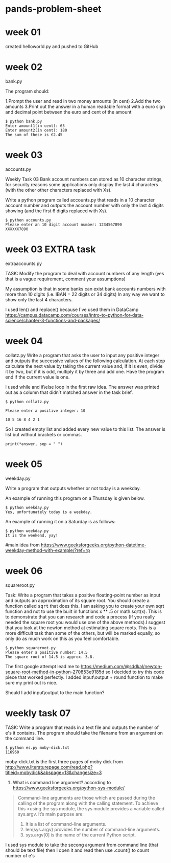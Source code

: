 # pands-problem-sheet

# week 01 
created helloworld.py and pushed to GitHub

# week 02 
bank.py

The program should:

1.Prompt the user and read in two money amounts (in cent)
2.Add the two amounts
3.Print out the answer in a human readable format with a euro sign and decimal point between the euro and cent of the amount 

```
$ python bank.py
Enter amount1(in cent): 65
Enter amount2(in cent): 180
The sum of these is €2.45
```

# week 03 
accounts.py

Weekly Task 03
Bank account numbers can stored as 10 character strings, for security reasons some applications only display the last 4 characters (with the other other characters replaced with Xs).

Write a python program called accounts.py that reads in a 10 character account number and outputs the account number with only the last 4 digits showing (and the first 6 digits replaced with Xs).
```
$ python accounts.py
Please enter an 10 digit account number: 1234567890
XXXXXX7890
```

# week 03  EXTRA task 
extraaccounts.py

TASK: Modify the program to deal with account numbers of any length (yes that is a vague requirement, comment your assumptions)

My assumption is that in some banks can exist bank accounts numbers with more than 10 digits (i.e. IBAN = 22 digits or 34 digits)
In any way we want to show only the last 4 characters. 

I used len() and replace() because I`ve used them in DataCamp https://campus.datacamp.com/courses/intro-to-python-for-data-science/chapter-3-functions-and-packages/


# week 04
collatz.py
Write a program that asks the user to input any positive integer and outputs the successive values of the following calculation.
At each step calculate the next value by taking the current value and, if it is even, divide it by two, but if it is odd, multiply it by three and add one.
Have the program end if the current value is one.

I used while and if\else loop in the first raw idea. The answer was printed out as a column that didn`t matched answer in the task brief. 
```
$ python collatz.py

Please enter a positive integer: 10

10 5 16 8 4 2 1
```
So I created empty list and added every new value to this list. The answer is list but without brackets or commas. 
```
print(*answer, sep = " ")
```


# week 05
weekday.py

Write a program that outputs whether or not today is a weekday. 

An example of running this program on a Thursday is given below.
```
$ python weekday.py
Yes, unfortunately today is a weekday.
```

An example of running it on a Saturday is as follows:
```
$ python weekday.py
It is the weekend, yay!
```
#main idea from https://www.geeksforgeeks.org/python-datetime-weekday-method-with-example/?ref=rp 

# week 06
squareroot.py

Task: Write a program that takes a positive floating-point number as input and outputs an approximation of its square root.
You should create a function called <tt>sqrt</tt> that does this.
I am asking you to create your own sqrt function and not to use the built in functions x ** .5 or math.sqrt(x).
This is to demonstrate that you can research and code a process (If you really needed the square root you would use one of the above methods).I suggest that you look at the newton method at estimating square roots.
This is a more difficult task than some of the others, but will be marked equally, so only do as much work on this as you feel comfortable.


```
$ python squareroot.py
Please enter a positive number: 14.5
The square root of 14.5 is approx. 3.8.
```
The first google attempt lead me to https://medium.com/@sddkal/newton-square-root-method-in-python-270853e9185d so I decided to try this code piece that worked perfectly. 
I added input\output + round function to make sure my print out is nice. 

Should I add input\output to the main function?


# weekly task 07

TASK: Write a program that reads in a text file and outputs the number of e's it contains. 
The program should take the filename from an argument on the command line.
```
$ python es.py moby-dick.txt
116960
```

moby-dick.txt is the first three pages of moby dick from http://www.literaturepage.com/read.php?titleid=mobydick&abspage=13&changesize=3


1.  What is command line argument? 
according to https://www.geeksforgeeks.org/python-sys-module/ 

> Command-line arguments are those which are passed during the calling of the program along with the calling statement. To achieve this >using the sys module, the sys module provides a variable called sys.argv. It’s main purpose are:
>1. It is a list of command-line arguments.
>2. len(sys.argv) provides the number of command-line arguments.
>3. sys.argv[0] is the name of the current Python script.

I used sys module to take the secong argument from command line (that should be text file)
then I open it and read
then use .count() to count number of e's
